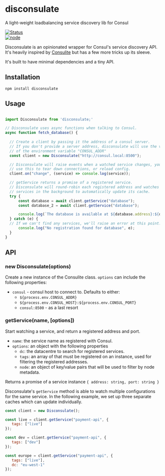 # disconsulate
A light-weight loadbalancing service discovery lib for Consul

[![Status](https://travis-ci.org/bobthemighty/disconsulate.svg?branch=master)](https://travis-ci.org/bobthemighty/disconsulate)  
[![node](https://img.shields.io/node/v/disconsulate.svg)](https://www.npmjs.com/package/disconsulate)

Disconsulate is an opinionated wrapper for Consul's service discovery API. It's heavily inspired by [Consulite](https://www.npmjs.com/package/consulite) but has a few more tricks up its sleeve.

It's built to have minimal dependencies and a tiny API.

## Installation

`npm install disconsulate`

## Usage

```js

import Disconsulate from 'disconsulate;'

// Disconsulate uses async functions when talking to Consul.
async function fetch_database() {
  
  // Create a client by passing it the address of a consul server.
  // If you don't provide a server address, disconsulate will use the value
  // of the environment variable "CONSUL_ADDR"
  const client = new Disconsulate("http://consul.local:8500");

  // Disconsulate will raise events when a watched service changes, you can
  // use this to tear down connections, or reload config.
  client.on("change", (service) => console.log(service));

  // getService returns a promise of a registered service.
  // Disconsulate will round-robin each registered address and watches
  // services in the background to automatically update its cache.
  try {
      const database = await client.getService("database");
      const database_2 = await client.getService("database");

      console.log(`The database is available at ${database.address}:${database.port}`);
  } catch (e) {
  // If we can't find any services, we'll raise an error at this point.
      console.log("No registration found for database", e);
  }
}
```

## API

### new Disconsulate(options)

Create a new instance of the Consulite class. `options` can include the following properties:

* `consul` - consul host to connect to. Defaults to either:
  * `${process.env.CONSUL_ADDR}`
  * `${process.env.CONSUL_HOST}:${process.env.CONSUL_PORT}`
  * `consul:8500` - as a last resort

### getService(name, [options]) 

Start watching a service, and return a registered address and port.

* `name`: the service name as registered with Consul.
* `options`: an object with the following properties
  * `dc`: the datacentre to search for registered services.
  * `tags`: an array of that must be registered on an instance, used for filtering the registered addresses.
  * `node`: an object of key/value pairs that will be used to filter by node metadata.

Returns a promise of a service instance `{ address: string, port: string }`

Disconsulate's `getService` method is able to watch multiple configurations for the same service. In the following example, we set up three separate caches which can update individually.

```js
const client = new Disconsulate();

const live = client.getService("payment-api", {
   tags: ["live"]
});

const dev = client.getService("payment-api", {
   tags: ["dev"]
});

const europe = client.getService("payment-api", {
   tags: ["live"],
   dc: "eu-west-1"
});
```
